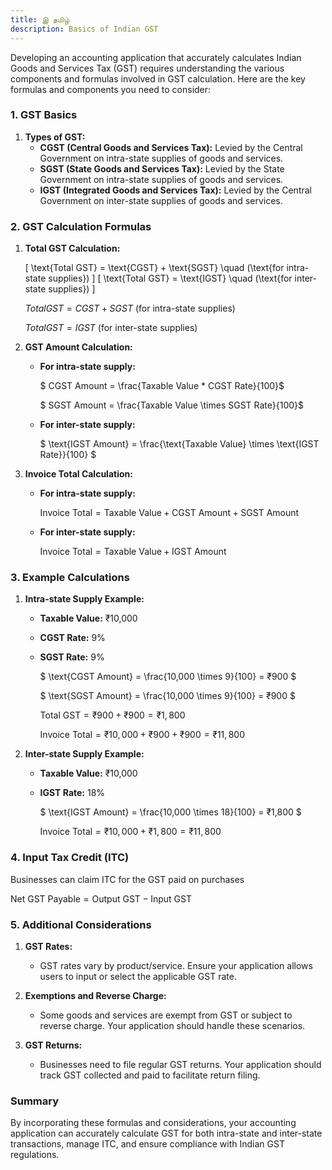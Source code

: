 ```yaml
---
title: இ தமிழ்
description: Basics of Indian GST
---
```


Developing an accounting application that accurately calculates Indian Goods and Services Tax (GST) requires understanding the various components and formulas involved in GST calculation. Here are the key formulas and components you need to consider:

### **1. GST Basics**

1. **Types of GST:**
   - **CGST (Central Goods and Services Tax):** Levied by the Central Government on intra-state supplies of goods and services.
   - **SGST (State Goods and Services Tax):** Levied by the State Government on intra-state supplies of goods and services.
   - **IGST (Integrated Goods and Services Tax):** Levied by the Central Government on inter-state supplies of goods and services.

### **2. GST Calculation Formulas**

1. **Total GST Calculation:**
   
    \[
   \text{Total GST} = \text{CGST} + \text{SGST} \quad (\text{for intra-state supplies})
   \]
   \[
   \text{Total GST} = \text{IGST} \quad (\text{for inter-state supplies})
   \]

   
      $`Total GST = CGST + SGST  `$ (for intra-state supplies)

      $`Total GST = IGST  `$ (for inter-state supplies)


3. **GST Amount Calculation:**
   - **For intra-state supply:**

      $`   CGST Amount = \frac{Taxable Value * CGST Rate}{100}`$

      $`   SGST Amount = \frac{Taxable Value \times SGST Rate}{100}`$
 

   - **For inter-state supply:**
   
      $`
     \text{IGST Amount} = \frac{\text{Taxable Value} \times \text{IGST Rate}}{100}
      `$

4. **Invoice Total Calculation:**
   - **For intra-state supply:**

      $`
     \text{Invoice Total} = \text{Taxable Value} + \text{CGST Amount} + \text{SGST Amount}
`$

   - **For inter-state supply:**

      $`
     \text{Invoice Total} = \text{Taxable Value} + \text{IGST Amount}
`$

### **3. Example Calculations**

1. **Intra-state Supply Example:**
   - **Taxable Value:** ₹10,000
   - **CGST Rate:** 9%
   - **SGST Rate:** 9%
   
      $`
   \text{CGST Amount} = \frac{10,000 \times 9}{100} = ₹900
   `$

      $`
   \text{SGST Amount} = \frac{10,000 \times 9}{100} = ₹900
   `$

      $`
   \text{Total GST} = ₹900 + ₹900 = ₹1,800
   `$

      $`
   \text{Invoice Total} = ₹10,000 + ₹900 + ₹900 = ₹11,800
   `$

3. **Inter-state Supply Example:**
   - **Taxable Value:** ₹10,000
   - **IGST Rate:** 18%

      $`
   \text{IGST Amount} = \frac{10,000 \times 18}{100} = ₹1,800
   `$

      $`
   \text{Invoice Total} = ₹10,000 + ₹1,800 = ₹11,800
   `$

### **4. Input Tax Credit (ITC)**
   Businesses can claim ITC for the GST paid on purchases

   $` 
      \text{Net GST Payable} = \text{Output GST} - \text{Input GST} 
      `$
              

### **5. Additional Considerations**

1. **GST Rates:**
   - GST rates vary by product/service. Ensure your application allows users to input or select the applicable GST rate.

2. **Exemptions and Reverse Charge:**
   - Some goods and services are exempt from GST or subject to reverse charge. Your application should handle these scenarios.

3. **GST Returns:**
   - Businesses need to file regular GST returns. Your application should track GST collected and paid to facilitate return filing.
  

### **Summary**

By incorporating these formulas and considerations, your accounting application can accurately calculate GST for both intra-state and inter-state transactions, manage ITC, and ensure compliance with Indian GST regulations.
